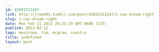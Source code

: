 ```yaml
---
id: 42891512347
link: http://jreed91.tumblr.com/post/42891512347/i-can-dream-right
slug: i-can-dream-right
date: Mon Feb 11 2013 20:25:19 GMT-0600 (CST)
publish: 2013-02-11
tags: mexicoma, tim, mcgraw, country
title: undefined
layout: post
---
```





